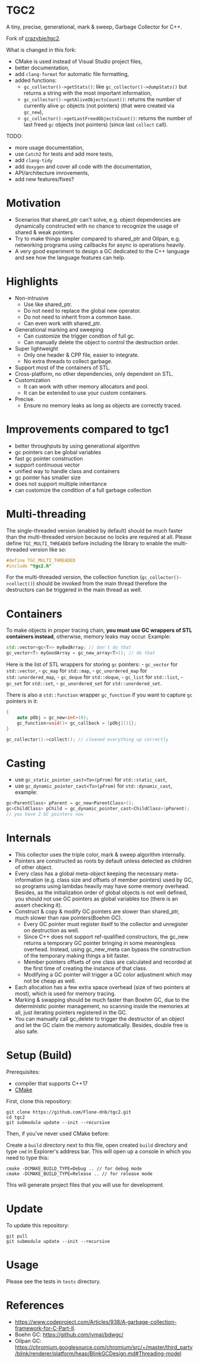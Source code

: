# TGC2

A tiny, precise, generational, mark & sweep, Garbage Collector for C++.

Fork of [crazybie/tgc2](https://github.com/crazybie/tgc2).

What is changed in this fork:
- CMake is used instead of Visual Studio project files,
- better documentation,
- add `clang-format` for automatic file formatting,
- added functions:
    - `gc_collector()->getStats()`: like `gc_collector()->dumpStats()` but returns a string with the most important information,
    - `gc_collector()->getAliveObjectsCount()`: returns the number of currently alive `gc` objects (not pointers) (that were created via `gc_new`),
    - `gc_collector()->getLastFreedObjectsCount()`: returns the number of last freed `gc` objects (not pointers) (since last `collect` call).

TODO:
- more usage documentation,
- use `Catch2` for tests and add more tests,
- add `clang-tidy`
- add `doxygen` and cover all code with the documentation,
- API/architecture imrovements,
- add new features/fixes?

# Motivation
- Scenarios that shared_ptr can't solve, e.g. object dependencies are dynamically constructed with no chance to recognize the usage of shared & weak pointers.
- Try to make things simpler compared to shared_ptr and Oilpan, e.g. networking programs using callbacks for async io operations heavily.     
- A very good experiment to design a GC dedicated to the C++ language and see how the language features can help.    

# Highlights
- Non-intrusive
    - Use like shared_ptr.
    - Do not need to replace the global new operator.
    - Do not need to inherit from a common base.    
    - Can even work with shared_ptr.   
- Generational marking and sweeping
    - Can customize the trigger condtion of full gc.
    - Can manually delete the object to control the destruction order.
- Super lightweight    
    - Only one header & CPP file, easier to integrate.
    - No extra threads to collect garbage.    
- Support most of the containers of STL.        
- Cross-platform, no other dependencies, only dependent on STL.    
- Customization
    - It can work with other memory allocators and pool.
    - It can be extended to use your custom containers.    
- Precise.
    - Ensure no memory leaks as long as objects are correctly traced.

# Improvements compared to tgc1
- better throughputs by using generational algorithm
- gc pointers can be global variables
- fast gc pointer construction
- support continuous vector
- unified way to handle class and containers
- gc pointer has smaller size
- does not support multiple inheritance
- can customize the condition of a full garbage collection

# Multi-threading
The single-threaded version (enabled by default) should be much faster than the multi-threaded version because no locks are required at all. Please define `TGC_MULTI_THREADED` before including the library to enable the multi-threaded version like so:

```C++
#define TGC_MULTI_THREADED
#include "tgc2.h"
```

For the multi-threaded version, the collection function (`gc_collector()->collect()`) should be invoked from the main thread therefore the destructors can be triggered in the main thread as well.

# Containers

To make objects in proper tracing chain, **you must use GC wrappers of STL containers instead**, otherwise, memory leaks may occur. Example:

```C++
std::vector<gc<T>> myBadArray; // don't do that
gc_vector<T> myGoodArray = gc_new_array<T>(); // do that
```

Here is the list of STL wrappers for storing `gc` pointers:
    - `gc_vector` for `std::vector`,
    - `gc_map` for `std::map`,
    - `gc_unordered_map` for `std::unordered_map`,
    - `gc_deque` for `std::deque`,
    - `gc_list` for `std::list`,
    - `gc_set` for `std::set`,
    - `gc_unordered_set` for `std::unordered_set`.

There is also a `std::function` wrapper `gc_function` if you want to capture `gc` pointers in it:

```C++
{
    auto pObj = gc_new<int>(0);
    gc_function<void()> gc_callback = [pObj](){};
}

gc_collector()->collect(); // cleaned everything up correctly
```

# Casting

- use `gc_static_pointer_cast<To>(pFrom)` for `std::static_cast`,
- use `gc_dynamic_pointer_cast<To>(pFrom)` for `std::dynamic_cast`, example:

```C++
gc<ParentClass> pParent = gc_new<ParentClass>();
gc<ChildClass> pChild = gc_dynamic_pointer_cast<ChildClass>(pParent);
// you have 2 GC pointers now
```

# Internals
- This collector uses the triple color, mark & sweep algorithm internally.    
- Pointers are constructed as roots by default unless detected as children of other object.
- Every class has a global meta-object keeping the necessary meta-information (e.g. class size and offsets of member pointers) used by GC, so programs using lambdas heavily may have some memory overhead. Besides, as the initialization order of global objects is not well defined, you should not use GC pointers as global variables too (there is an assert checking it).
- Construct & copy & modify GC pointers are slower than shared_ptr, much slower than raw pointers(Boehm GC).
    - Every GC pointer must register itself to the collector and unregister on destruction as well.
    - Since C++ does not support ref-qualified constructors, the gc_new returns a temporary GC pointer bringing in some meaningless overhead. Instead, using gc_new_meta can bypass the construction of the temporary making things a bit faster.
    - Member pointers offsets of one class are calculated and recorded at the first time of creating the instance of that class.
    - Modifying a GC pointer will trigger a GC color adjustment which may not be cheap as well.
- Each allocation has a few extra space overhead (size of two pointers at most), which is used for memory tracing.
- Marking & swapping should be much faster than Boehm GC, due to the deterministic pointer management, no scanning inside the memories at all, just iterating pointers registered in the GC.
- You can manually call gc_delete to trigger the destructor of an object and let the GC claim the memory automatically. Besides, double free is also safe.

# Setup (Build)

Prerequisites:
- compiler that supports C++17
- [CMake](https://cmake.org/download/)

First, clone this repository:

```
git clone https://github.com/Flone-dnb/tgc2.git
cd tgc2
git submodule update --init --recursive
```

Then, if you've never used CMake before:

Create a `build` directory next to this file, open created `build` directory and type `cmd` in Explorer's address bar. This will open up a console in which you need to type this:

```
cmake -DCMAKE_BUILD_TYPE=Debug .. // for debug mode
cmake -DCMAKE_BUILD_TYPE=Release .. // for release mode
```

This will generate project files that you will use for development.

# Update

To update this repository:

```
git pull
git submodule update --init --recursive
```

# Usage

Please see the tests in `tests` directory.

# References

- https://www.codeproject.com/Articles/938/A-garbage-collection-framework-for-C-Part-II.
- Boehn GC: https://github.com/ivmai/bdwgc/
- Oilpan GC: https://chromium.googlesource.com/chromium/src/+/master/third_party/blink/renderer/platform/heap/BlinkGCDesign.md#Threading-model
